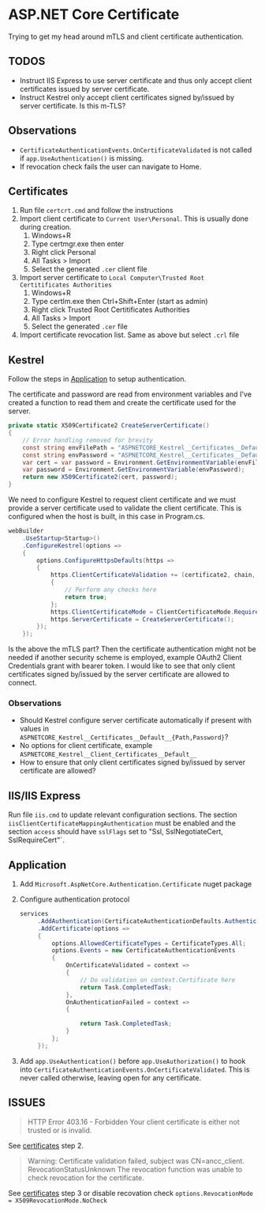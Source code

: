 # ASP.NET Core Certificate

Trying to get my head around mTLS and client certificate authentication.

## TODOS

* Instruct IIS Express to use server certificate and thus only accept client certificates issued by server certificate.
* Instruct Kestrel only accept client certificates signed by/issued by server certificate. Is this m-TLS?

## Observations

* `CertificateAuthenticationEvents.OnCertificateValidated` is not called if `app.UseAuthentication()` is missing.
* If revocation check fails the user can navigate to Home.

## Certificates

1. Run file `certcrt.cmd` and follow the instructions
1. Import client certificate to `Current User\Personal`. This is usually done during creation.
   1. Windows+R
   1. Type certmgr.exe then enter
   1. Right click Personal
   1. All Tasks > Import
   1. Select the generated `.cer` client file
1. Import server certificate to `Local Computer\Trusted Root Certitificates Authorities`
   1. Windows+R
   1. Type certlm.exe then Ctrl+Shift+Enter (start as admin)
   1. Right click Trusted Root Certitificates Authorities
   1. All Tasks > Import
   1. Select the generated `.cer` file
1. Import certificate revocation list. Same as above but select `.crl` file

## Kestrel

Follow the steps in [Application](#Application) to setup authentication.

The certificate and password are read from environment variables and I've created a function to read them and create the certificate used for the server.

```c#
private static X509Certificate2 CreateServerCertificate()
{
    // Error handling removed for brevity
    const string envFilePath = "ASPNETCORE_Kestrel__Certificates__Default__Path";
    const string envPassword = "ASPNETCORE_Kestrel__Certificates__Default__Password";
    var cert = var password = Environment.GetEnvironmentVariable(envFilePath);
    var password = Environment.GetEnvironmentVariable(envPassword);
    return new X509Certificate2(cert, password);
}
```

We need to configure Kestrel to request client certificate and we must provide a server certificate used to validate the client certificate. This is configured when the host is built, in this case in Program.cs.

```c#
webBuilder
    .UseStartup<Startup>()
    .ConfigureKestrel(options =>
    {
        options.ConfigureHttpsDefaults(https =>
        {
            https.ClientCertificateValidation += (certificate2, chain, errors) =>
            {
                // Perform any checks here
                return true;
            };
            https.ClientCertificateMode = ClientCertificateMode.RequireCertificate;
            https.ServerCertificate = CreateServerCertificate();
        });
    });
```

Is the above the mTLS part? Then the certificate authentication might not be needed if another security scheme is employed, example OAuth2 Client Credentials grant with bearer token. I would like to see that only client certificates signed by/issued by the server certificate are allowed to connect.

### Observations

* Should Kestrel configure server certificate automatically if present with values in `ASPNETCORE_Kestrel__Certificates__Default__{Path,Password}`?
* No options for client certificate, example `ASPNETCORE_Kestrel__Client_Certificates__Default__`
* How to ensure that only client certificates signed by/issued by server certificate are allowed?

## IIS/IIS Express

Run file `iis.cmd` to update relevant configuration sections. The section `iisClientCertificateMappingAuthentication` must be enabled and the section `access` should have `sslFlags` set to "Ssl, SslNegotiateCert, SslRequireCert"`.

## Application

1. Add `Microsoft.AspNetCore.Authentication.Certificate` nuget package
1. Configure authentication protocol

   ```c#
   services
        .AddAuthentication(CertificateAuthenticationDefaults.AuthenticationScheme)
        .AddCertificate(options =>
        {
            options.AllowedCertificateTypes = CertificateTypes.All;
            options.Events = new CertificateAuthenticationEvents
            {
                OnCertificateValidated = context =>
                {
                    // Do validation on context.Certificate here
                    return Task.CompletedTask;
                },
                OnAuthenticationFailed = context =>
                {

                    return Task.CompletedTask;
                }
            };
        });
   ```
1. Add `app.UseAuthentication()` before `app.UseAuthorization()` to hook into `CertificateAuthenticationEvents.OnCertificateValidated`. This is never called otherwise, leaving open for any certificate.

## ISSUES

> HTTP Error 403.16 - Forbidden
> Your client certificate is either not trusted or is invalid.

See [certificates](#Certificates) step 2.

> Warning: Certificate validation failed, subject was CN=ancc_client.
> RevocationStatusUnknown The revocation function was unable to check revocation for the certificate.

See [certificates](#Certificates) step 3 or disable recovation check `options.RevocationMode = X509RevocationMode.NoCheck`